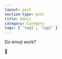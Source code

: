 ```yaml
---
layout: post
section-type: post
title: Emoji
category: Category
tags: [ 'tag1', 'tag2' ]
---
```


Do emoji work? 

:file_folder:
